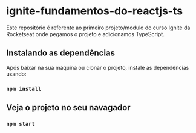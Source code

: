 # ignite-fundamentos-do-reactjs-ts
Este repositório é referente ao primeiro projeto/modulo do curso Ignite da Rocketseat onde pegamos o projeto e adicionamos TypeScript.

## Instalando as dependências

Após baixar na sua máquina ou clonar o projeto, instale as dependências usando:

### `npm install`

## Veja o projeto no seu navagador

### `npm start`
